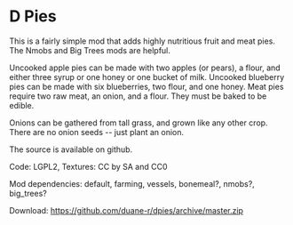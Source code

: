 # D Pies

This is a fairly simple mod that adds highly nutritious fruit and meat pies. The Nmobs and Big Trees mods are helpful.

Uncooked apple pies can be made with two apples (or pears), a flour, and either three syrup or one honey or one bucket of milk. Uncooked blueberry pies can be made with six blueberries, two flour, and one honey. Meat pies require two raw meat, an onion, and a flour. They must be baked to be edible.

Onions can be gathered from tall grass, and grown like any other crop. There are no onion seeds -- just plant an onion.


The source is available on github.

Code: LGPL2, Textures: CC by SA and CC0

Mod dependencies: default, farming, vessels, bonemeal?, nmobs?, big_trees?

Download: https://github.com/duane-r/dpies/archive/master.zip

